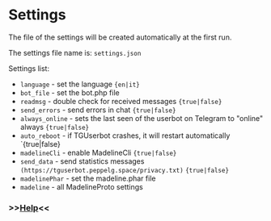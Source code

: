 # Settings

The file of the settings will be created automatically at the first run.

The settings file name is: `settings.json`

Settings list:
- `language` - set the language `{en|it}`
- `bot_file` - set the bot.php file
- `readmsg` - double check for received messages `{true|false}`
- `send_errors` - send errors in chat `{true|false}`
- `always_online` - sets the last seen of the userbot on Telegram to "online" always `{true|false}`
- `auto_reboot` - if TGUserbot crashes, it will restart automatically `{true|false}
- `madelineCli` - enable MadelineCli `{true|false}`
- `send_data` - send statistics messages `(https://tguserbot.peppelg.space/privacy.txt)` `{true|false}`
- `madelinePhar` - set the madeline.phar file
- `madeline` - all MadelineProto settings

### >>[Help](https://github.com/peppelg/TGUserbot/tree/master/docs/en/Help.md)<<
